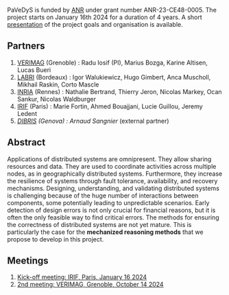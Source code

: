 PaVeDyS is funded by [ANR](https://anr.fr/) under grant number ANR-23-CE48-0005. The project starts on January 16th 2024 for a duration of 4 years. A short [presentation](ANR_30_11_2023.pdf) of the project goals and organisation is available. 

## Partners
1. [VERIMAG](https://www-verimag.imag.fr) (Grenoble) : Radu Iosif (PI), Marius Bozga, Karine Altisen, Lucas Bueri
2. [LABRI](https://www.labri.fr/) (Bordeaux) : Igor Walukiewicz, Hugo Gimbert, Anca Muscholl, Mikhail Raskin, Corto Mascle
3. [INRIA](https://www.inria.fr/fr/centre-inria-universite-rennes) (Rennes) : Nathalie Bertrand, Thierry Jeron, Nicolas Markey, Ocan Sankur, Nicolas Waldburger
4. [IRIF](https://www.irif.fr/) (Paris) : Marie Fortin, Ahmed Bouajjani, Lucie Guillou, Jeremy Ledent
5. *[DIBRIS](https://dibris.unige.it/en) (Genova) : Arnaud Sangnier* (external partner)

## Abstract
Applications of distributed systems are omnipresent. They allow sharing resources and data. They are used to coordinate activities across multiple nodes, as in geographically distributed systems. Furthermore, they increase the resilience of systems through fault tolerance, availability, and recovery mechanisms. Designing, understanding, and validating distributed systems is challenging because of the huge number of interactions between components, some potentially leading to unpredictable scenarios. Early detection of design errors is not only crucial for financial reasons, but it is often the only feasible way to find critical errors. The methods for ensuring the correctness of distributed systems are not yet mature. This is particularly the case for the **mechanized reasoning methods** that we propose to develop in this project.

## Meetings

1. [Kick-off meeting: IRIF, Paris, January 16 2024](IRIF_16_06_2024.md)
2. [2nd meeting: VERIMAG, Grenoble, October 14 2024](VERIMAG_14_01_2024.md)

